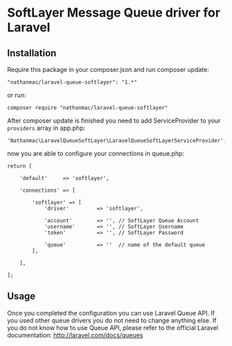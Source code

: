 SoftLayer Message Queue driver for Laravel
==========================================

## Installation

Require this package in your composer.json and run composer update:

	"nathanmac/laravel-queue-softlayer": "1.*"
    
or run:

	composer require "nathanmac/laravel-queue-softlayer"

After composer update is finished you need to add ServiceProvider to your `providers` array in app.php:
				
   
	'Nathanmac\LaravelQueueSoftLayer\LaravelQueueSoftLayerServiceProvider',
	


now you are able to configure your connections in queue.php:

	return [
	
		'default'     => 'softlayer',
	
		'connections' => [
	
			'softlayer' => [
				'driver'         => 'softlayer',
		
		        'account'        => '', // SoftLayer Queue Account
				'username'       => '', // SoftLayer Username
				'token'          => '', // SoftLayer Password
	
				'queue'          => ''  // name of the default queue
			],
	
		],
	
	];

## Usage
Once you completed the configuration you can use Laravel Queue API. If you used other queue drivers you do not
need to change anything else. If you do not know how to use Queue API, please refer to the official Laravel
documentation: http://laravel.com/docs/queues


